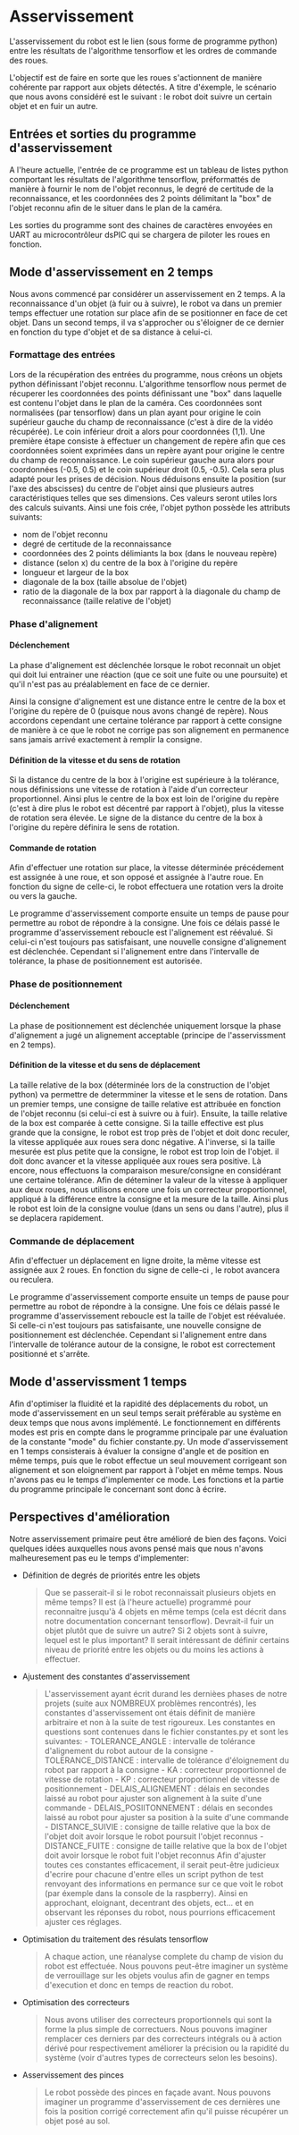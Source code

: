 # Asservissement

L'asservissement du robot est le lien (sous forme de programme python) entre les résultats de l'algorithme tensorflow et les ordres de commande des roues.

L'objectif est de faire en sorte que les roues s'actionnent de manière cohérente par rapport aux objets détectés.
A titre d'éxemple, le scénario que nous avons considéré est le suivant : le robot doit suivre un certain objet et en fuir un autre.

## Entrées et sorties du programme d'asservissement

A l'heure actuelle, l'entrée de ce programme est un tableau de listes python comportant les résultats de l'algorithme tensorflow, préformattés de manière à fournir le nom de l'objet reconnus, le degré de certitude de la reconnaissance, et les coordonnées des 2 points délimitant la "box" de l'objet reconnu afin de le situer dans le plan de la caméra.

Les sorties du programme sont des chaines de caractères envoyées en UART au microcontrôleur dsPIC qui se chargera de piloter les roues en fonction.

## Mode d'asservissement en 2 temps

Nous avons commencé par considérer un asservissement en 2 temps. A la reconnaissance d'un objet (à fuir ou à suivre), le robot va dans un premier temps effectuer une rotation sur place afin de se positionner en face de cet objet. Dans un second temps, il va s'approcher ou s'éloigner de ce dernier en fonction du type d'objet et de sa distance à celui-ci.

### Formattage des entrées

Lors de la récupération des entrées du programme, nous créons un objets python définissant l'objet reconnu.
L'algorithme tensorflow nous permet de récuperer les coordonnées des points définissant une "box" dans laquelle est contenu l'objet dans le plan de la caméra. Ces coordonnées sont normalisées (par tensorflow) dans un plan ayant pour origine le coin supérieur gauche du champ de reconnaissance (c'est à dire de la vidéo récupérée). Le coin inférieur droit a alors pour coordonnées (1,1). Une première étape consiste à effectuer un changement de repère afin que ces coordonnées soient exprimées dans un repère ayant pour origine le centre du champ de reconnaissance. Le coin supérieur gauche aura alors pour coordonnées (-0.5, 0.5) et le coin supérieur droit (0.5, -0.5). Cela sera plus adapté pour les prises de décision.
Nous déduisons ensuite la position (sur l'axe des abscisses) du centre de l'objet ainsi que plusieurs autres caractéristiques telles que ses dimensions. Ces valeurs seront utiles lors des calculs suivants. Ainsi une fois crée, l'objet python possède les attributs suivants:
- nom de l'objet reconnu
- degré de certitude de la reconnaissance
- coordonnées des 2 points délimiants la box (dans le nouveau repère)
- distance (selon x) du centre de la box à l'origine du repère
- longueur et largeur de la box
- diagonale de la box (taille absolue de l'objet)
- ratio de la diagonale de la box par rapport à la diagonale du champ de reconnaissance (taille relative de l'objet)

### Phase d'alignement

#### Déclenchement

La phase d'alignement est déclenchée lorsque le robot reconnait un objet qui doit lui entrainer une réaction (que ce soit une fuite ou une poursuite) et qu'il n'est pas au préalablement en face de ce dernier.

Ainsi la consigne d'alignement est une distance entre le centre de la box et l'origine du repère de 0 (puisque nous avons changé de repère). Nous accordons cependant une certaine tolérance par rapport à cette consigne de manière à ce que le robot ne corrige pas son alignement en permanence sans jamais arrivé exactement à remplir la consigne.

#### Définition de la vitesse et du sens de rotation

Si la distance du centre de la box à l'origine est supérieure à la tolérance, nous définissions une vitesse de rotation à l'aide d'un correcteur proportionnel. Ainsi plus le centre de la box est loin de l'origine du repère (c'est à dire plus le robot est décentré par rapport à l'objet), plus la vitesse de rotation sera élevée.
Le signe de la distance du centre de la box à l'origine du repère définira le sens de rotation.

#### Commande de rotation

Afin d'effectuer une rotation sur place, la vitesse déterminée précédement est assignée à une roue, et son opposé et assignée à l'autre roue. En fonction du signe de celle-ci, le robot effectuera une rotation vers la droite ou vers la gauche.

Le programme d'asservissement comporte ensuite un temps de pause pour permettre au robot de répondre à la consigne.
Une fois ce délais passé le programme d'asservissement reboucle est l'alignement est réévalué. Si celui-ci n'est toujours pas satisfaisant, une nouvelle consigne d'alignement est déclenchée. Cependant si l'alignement entre dans l'intervalle de tolérance, la phase de positionnement est autorisée.

### Phase de positionnement

#### Déclenchement

La phase de positionnement est déclenchée uniquement lorsque la phase d'alignement a jugé un alignement acceptable (principe de l'asservissment en 2 temps).

#### Définition de la vitesse et du sens de déplacement

La taille relative de la box (déterminée lors de la construction de l'objet python) va permettre de determminer la vitesse et le sens de rotation.
Dans un premier temps, une consigne de taille relative est attribuée en fonction de l'objet reconnu (si celui-ci est à suivre ou à fuir).
Ensuite, la taille relative de la box est comparée à cette consigne. Si la taille effective est plus grande que la consigne, le robot est trop près de l'objet et doit donc reculer, la vitesse appliquée aux roues sera donc négative. A l'inverse, si la taille mesurée est plus petite que la consigne, le robot est trop loin de l'objet. il doit donc avancer et la vitesse appliquée aux roues sera positive.
Là encore, nous effectuons la comparaison mesure/consigne en considérant une certaine tolérance.
Afin de déteminer la valeur de la vitesse à appliquer aux deux roues, nous utilisons encore une fois un correcteur proportionnel, appliqué à la différence entre la consigne et la mesure de la taille. Ainsi plus le robot est loin de la consigne voulue (dans un sens ou dans l'autre), plus il se deplacera rapidement.

### Commande de déplacement

Afin d'effectuer un déplacement en ligne droite, la même vitesse est assignée aux 2 roues. En fonction du signe de celle-ci , le robot avancera ou reculera.

Le programme d'asservissement comporte ensuite un temps de pause pour permettre au robot de répondre à la consigne.
Une fois ce délais passé le programme d'asservissement reboucle est la taille de l'objet est réévaluée. Si celle-ci n'est toujours pas satisfaisante, une nouvelle consigne de positionnement est déclenchée. Cependant si l'alignement entre dans l'intervalle de tolérance autour de la consigne, le robot est correctement positionné et s'arrête.

## Mode d'asservissment 1 temps

Afin d'optimiser la fluidité et la rapidité des déplacements du robot, un mode d'asservissement en un seul temps serait préférable au système en deux temps que nous avons implémenté.
Le fonctionnement en différents modes est pris en compte dans le programme principale par une évaluation de la constante "mode" du fichier constante.py.
Un mode d'asservissement en 1 temps consisterais à évaluer la consigne d'angle et de position en même temps, puis que le robot effectue un seul mouvement corrigeant son alignement et son eloignement par rapport à l'objet en même temps. Nous n'avons pas eu le temps d'implementer ce mode. Les fonctions et la partie du programme principale le concernant sont donc à écrire.


## Perspectives d'amélioration

Notre asservissement primaire peut être amélioré de bien des façons. Voici quelques idées auxquelles nous avons pensé mais que nous n'avons malheuresement pas eu le temps d'implementer:

- Définition de degrés de priorités entre les objets
	> Que se passerait-il si le robot reconnaissait plusieurs objets en même temps? Il est (à l'heure actuelle) programmé pour reconnaitre jusqu'à 4 objets en même temps (cela est décrit dans notre documentation concernant tensorflow). Devrait-il fuir un objet plutôt que de suivre un autre? Si 2 objets sont à suivre, lequel est le plus important? Il serait intéressant de définir certains niveau de priorité entre les objets ou du moins les actions à effectuer.
- Ajustement des constantes d'asservissement 
	> L'asservissement ayant écrit durand les dernièes phases de notre projets (suite aux NOMBREUX problèmes rencontrés), les constantes d'asservissement ont étais définit de manière arbitraire et non à la suite de test rigoureux. Les constantes en questions sont contenues dans le fichier constantes.py et sont les suivantes:
		- TOLERANCE_ANGLE : intervalle de tolérance d'alignement du robot autour de la consigne
		- TOLERANCE_DISTANCE : intervalle de tolérance d'éloignement du robot par rapport à la consigne
		- KA : correcteur proportionnel de vitesse de rotation
		- KP : correcteur proportionnel de vitesse de positionnement
		- DELAIS_ALIGNEMENT : délais en secondes laissé au robot pour ajuster son alignement à la suite d'une commande
		- DELAIS_POSIITONNEMENT : délais en secondes laissé au robot pour ajuster sa position à la suite d'une commande
		- DISTANCE_SUIVIE : consigne de taille relative que la box de l'objet doit avoir lorsque le robot poursuit l'objet reconnus
		- DISTANCE_FUITE : consigne de taille relative que la box de l'objet doit avoir lorsque le robot fuit l'objet reconnus
	Afin d'ajuster toutes ces constantes efficacement, il serait peut-être judicieux d'ecrire pour chacune d'entre elles un script python de test renvoyant des informations en permance sur ce que voit le robot (par éxemple dans la console de la raspberry). Ainsi en approchant, eloignant, decentrant des objets, ect... et en observant les réponses du robot, nous pourrions efficacement ajuster ces réglages.
- Optimisation du traitement des résulats tensorflow
	> A chaque action, une réanalyse complete du champ de vision du robot est effectuée. Nous pouvons peut-être imaginer un système de verrouillage sur les objets voulus afin de gagner en temps d'execution et donc en temps de reaction du robot.
- Optimisation des correcteurs
	> Nous avons utiliser des correcteurs proportionnels qui sont la forme la plus simple de correctuers. Nous pouvons imaginer remplacer ces derniers par des correcteurs intégrals ou à action dérivé pour respectivement améliorer la précision ou la rapidité du système (voir d'autres types de correcteurs selon les besoins).
- Asservissement des pinces
	> Le robot possède des pinces en façade avant. Nous pouvons imaginer un programme d'asservissement de ces dernières une fois la position corrigé correctement afin qu'il puisse récupérer un objet posé au sol.


